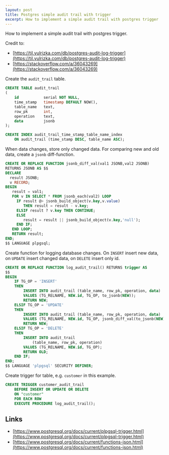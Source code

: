 ```yaml
---
layout: post
title: Postgres simple audit trail with trigger
excerpt: How to implement a simple audit trail with postgres trigger
---
```


How to implement a simple audit trail with postgres trigger.

Credit to:
- [https://til.yulrizka.com/db/postgres-audit-log-trigger](https://til.yulrizka.com/db/postgres-audit-log-trigger)
- [https://stackoverflow.com/a/36043269](https://stackoverflow.com/a/36043269)


Create the `audit_trail` table.
```sql
CREATE TABLE audit_trail
(
    id           serial NOT NULL,
    time_stamp   timestamp DEFAULT NOW(),
    table_name   text,
    row_pk       int,
    operation    text,
    data         jsonb
);

CREATE INDEX audit_trail_time_stamp_table_name_index
    ON audit_trail (time_stamp DESC, table_name ASC);
```

When data changes, store only changed data. For comparing new and old data, create a `jsonb` diff-function.

```sql
CREATE OR REPLACE FUNCTION jsonb_diff_val(val1 JSONB,val2 JSONB)
RETURNS JSONB AS $$
DECLARE
  result JSONB;
  v RECORD;
BEGIN
   result = val1;
   FOR v IN SELECT * FROM jsonb_each(val2) LOOP
     IF result @> jsonb_build_object(v.key,v.value)
        THEN result = result - v.key;
     ELSIF result ? v.key THEN CONTINUE;
     ELSE
        result = result || jsonb_build_object(v.key,'null');
     END IF;
   END LOOP;
   RETURN result;
END;
$$ LANGUAGE plpgsql;
```

Create function for logging database changes. On `INSERT` insert new data, on `UPDATE` insert changed data, on `DELETE` insert only id. 

```sql
CREATE OR REPLACE FUNCTION log_audit_trail() RETURNS trigger AS
$$
BEGIN
    IF TG_OP = 'INSERT'
    THEN
        INSERT INTO audit_trail (table_name, row_pk, operation, data)
        VALUES (TG_RELNAME, NEW.id, TG_OP, to_jsonb(NEW));
        RETURN NEW;
    ELSIF TG_OP = 'UPDATE'
    THEN
        INSERT INTO audit_trail (table_name, row_pk, operation, data)
        VALUES (TG_RELNAME, NEW.id, TG_OP, jsonb_diff_val(to_jsonb(NEW), to_jsonb(OLD)));
        RETURN NEW;
    ELSIF TG_OP = 'DELETE'
    THEN
        INSERT INTO audit_trail
            (table_name, row_pk, operation)
        VALUES (TG_RELNAME, NEW.id, TG_OP);
        RETURN OLD;
    END IF;
END;
$$ LANGUAGE 'plpgsql' SECURITY DEFINER;
```

Create trigger for table, e.g. `customer` in this example.

```sql
CREATE TRIGGER customer_audit_trail
    BEFORE INSERT OR UPDATE OR DELETE
    ON "customer"
    FOR EACH ROW
    EXECUTE PROCEDURE log_audit_trail();
```

## Links

- [https://www.postgresql.org/docs/current/plpgsql-trigger.html](https://www.postgresql.org/docs/current/plpgsql-trigger.html)
- [https://www.postgresql.org/docs/current/functions-json.html](https://www.postgresql.org/docs/current/functions-json.html)